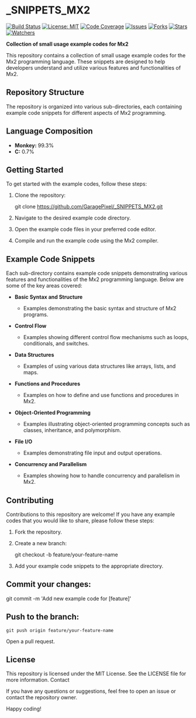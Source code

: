 # _SNIPPETS_MX2
[![Build Status](https://img.shields.io/github/actions/workflow/status/GaragePixel/_SNIPPETS_MX2/ci.yml?branch=main)](https://github.com/GaragePixel/_SNIPPETS_MX2/actions)
[![License: MIT](https://img.shields.io/badge/License-MIT-yellow.svg)](https://opensource.org/licenses/MIT)
[![Code Coverage](https://img.shields.io/codecov/c/github/GaragePixel/_SNIPPETS_MX2/main.svg)](https://codecov.io/gh/GaragePixel/_SNIPPETS_MX2)
[![Issues](https://img.shields.io/github/issues/GaragePixel/_SNIPPETS_MX2)](https://github.com/GaragePixel/_SNIPPETS_MX2/issues)
[![Forks](https://img.shields.io/github/forks/GaragePixel/_SNIPPETS_MX2)](https://github.com/GaragePixel/_SNIPPETS_MX2/network/members)
[![Stars](https://img.shields.io/github/stars/GaragePixel/_SNIPPETS_MX2)](https://github.com/GaragePixel/_SNIPPETS_MX2/stargazers)
[![Watchers](https://img.shields.io/github/watchers/GaragePixel/_SNIPPETS_MX2)](https://github.com/GaragePixel/_SNIPPETS_MX2/watchers)

**Collection of small usage example codes for Mx2**

This repository contains a collection of small usage example codes for the Mx2 programming language. These snippets are designed to help developers understand and utilize various features and functionalities of Mx2.

## Repository Structure

The repository is organized into various sub-directories, each containing example code snippets for different aspects of Mx2 programming.

## Language Composition

- **Monkey:** 99.3%
- **C:** 0.7%

## Getting Started

To get started with the example codes, follow these steps:

1. Clone the repository:

   git clone https://github.com/GaragePixel/_SNIPPETS_MX2.git

2. Navigate to the desired example code directory.
3. Open the example code files in your preferred code editor.
4. Compile and run the example code using the Mx2 compiler.

## Example Code Snippets

Each sub-directory contains example code snippets demonstrating various features and functionalities of the Mx2 programming language. Below are some of the key areas covered:

- **Basic Syntax and Structure**
  - Examples demonstrating the basic syntax and structure of Mx2 programs.

- **Control Flow**
  - Examples showing different control flow mechanisms such as loops, conditionals, and switches.

- **Data Structures**
  - Examples of using various data structures like arrays, lists, and maps.

- **Functions and Procedures**
  - Examples on how to define and use functions and procedures in Mx2.

- **Object-Oriented Programming**
  - Examples illustrating object-oriented programming concepts such as classes, inheritance, and polymorphism.

- **File I/O**
  - Examples demonstrating file input and output operations.

- **Concurrency and Parallelism**
  - Examples showing how to handle concurrency and parallelism in Mx2.

## Contributing

Contributions to this repository are welcome! 
If you have any example codes that you would like to share, please follow these steps:

1. Fork the repository.
2. Create a new branch:
   
   git checkout -b feature/your-feature-name

3. Add your example code snippets to the appropriate directory.

## Commit your changes:

git commit -m 'Add new example code for [feature]'

## Push to the branch:

    git push origin feature/your-feature-name

Open a pull request.

## License

This repository is licensed under the MIT License. See the LICENSE file for more information.
Contact

If you have any questions or suggestions, feel free to open an issue or contact the repository owner.

Happy coding!
